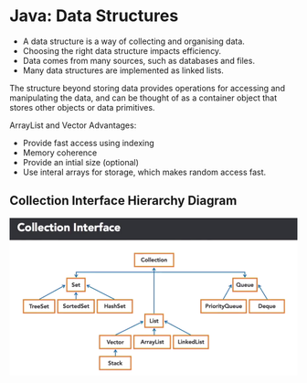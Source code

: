 # Java: Data Structures

* A data structure is a way of collecting and organising data.
* Choosing the right data structure impacts efficiency.
* Data comes from many sources, such as databases and files.
* Many data structures are implemented as linked lists.

The structure beyond storing data provides operations for accessing and manipulating the data, and can be thought of as a container object that stores other objects or data primitives.

ArrayList and Vector Advantages:

* Provide fast access using indexing
* Memory coherence
* Provide an intial size (optional)
* Use interal arrays for storage, which makes random access fast.

## Collection Interface Hierarchy Diagram

![Collection Interfaces](../../Assets/CollectionsDiagram.png)

